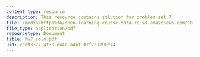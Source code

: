 ```yaml
---
content_type: resource
description: This resource contains solution for problem set 7.
file: /media/https%3A/open-learning-course-data-rc.s3.amazonaws.com/10-34-numerical-methods-applied-to-chemical-engineering-fall-2005/ced933774f30e440a4bf07f7c1290c74_hw7_soln.pdf
file_type: application/pdf
resourcetype: Document
title: hw7_soln.pdf
uid: ced93377-4f30-e440-a4bf-07f7c1290c74
---
```

